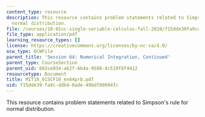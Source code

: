 ```yaml
---
content_type: resource
description: This resource contains problem statements related to Simpson's rule for
  normal distribution.
file: /courses/18-01sc-single-variable-calculus-fall-2010/f15dde39fa9cddb40ade49bdf89094fc_MIT18_01SCF10_ex64prb.pdf
file_type: application/pdf
learning_resource_types: []
license: https://creativecommons.org/licenses/by-nc-sa/4.0/
ocw_type: OCWFile
parent_title: 'Session 64: Numerical Integration, Continued'
parent_type: CourseSection
parent_uid: 602ce034-a62f-6b4a-9588-4c519f8f4412
resourcetype: Document
title: MIT18_01SCF10_ex64prb.pdf
uid: f15dde39-fa9c-ddb4-0ade-49bdf89094fc
---
```

This resource contains problem statements related to Simpson's rule for normal distribution.